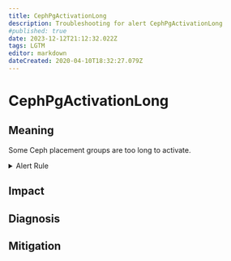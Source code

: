 ```yaml
---
title: CephPgActivationLong
description: Troubleshooting for alert CephPgActivationLong
#published: true
date: 2023-12-12T21:12:32.022Z
tags: LGTM
editor: markdown
dateCreated: 2020-04-10T18:32:27.079Z
---
```


# CephPgActivationLong

## Meaning
[//]: # "Short paragraph that explains what the alert means"
Some Ceph placement groups are too long to activate.

<details>
  <summary>Alert Rule</summary>

  ```yaml
alert: CephPgActivationLong
expr: ceph_pg_activating > 0
for: 2m
labels:
    severity: warning
annotations:
    summary: Ceph PG activation long (instance {{ $labels.instance }})
    description: |-
        Some Ceph placement groups are too long to activate.
          VALUE = {{ $value }}
          LABELS = {{ $labels }}
    runbook: https://github.com/srerun/prometheus-alerts/content/runbooks/CephPgActivationLong

  ```
</details>


## Impact
[//]: # "What could / will happen if the alert is not addressed"



## Diagnosis
[//]: # "Steps to take to identify the cause of the problem"



## Mitigation
[//]: # "The steps necessary to resolve the alert"
